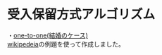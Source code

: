 受入保留方式アルゴリズム
=======
・[one-to-one(結婚のケース)](https://github.com/yoshimasaogawa/Report/blob/master/Deferred%20Acceptance/TheStabilityOfMarriage.py)  
[wikipedeia](http://ja.wikipedia.org/wiki/%E5%AE%89%E5%AE%9A%E7%B5%90%E5%A9%9A%E5%95%8F%E9%A1%8C)の例題を使って作成しました。
